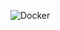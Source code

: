 ![Docker](https://github.com/Testogeo/Docker/assets/149481981/c7fbbc60-e1cc-4825-8573-2caa3c475da8)
